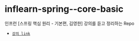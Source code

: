 # inflearn-spring--core-basic
인프런 [스프링 핵심 원리 - 기본편, 김영한] 강의를 듣고 정리하는 Repo

- [`강의 link`](https://www.inflearn.com/course/%EC%8A%A4%ED%94%84%EB%A7%81-%ED%95%B5%EC%8B%AC-%EC%9B%90%EB%A6%AC-%EA%B8%B0%EB%B3%B8%ED%8E%B8/dashboard)
